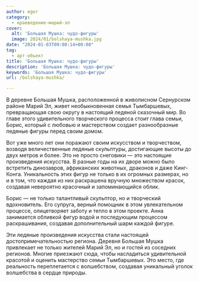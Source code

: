 ```yaml
---
author: egor
category:
  - краеведение-марий-эл
cover:
  alt: 'Большая Мушка: чудо-фигуры'
  image: 2024/01/bolshaya-mushka.jpg
date: "2024-01-03T09:00:14+00:00"
tag:
  - арт-объект
title: 'Большая Мушка: чудо-фигуры'
description: 'Большая Мушка: чудо-фигуры'
keywords: 'Большая Мушка: чудо-фигуры'
url: /bolshaya-mushka/

---
```

В деревне Большая Мушка, расположенной в живописном Сернурском районе Марий Эл, живет необыкновенная семья Тымбаршевых, превращающая свою округу в настоящий ледяной сказочный мир. Во главе этого удивительного творческого процесса стоит глава семьи, Борис, который с любовью и мастерством создает разнообразные ледяные фигуры перед своим домом.

Вот уже много лет они поражают своим искусством и творчеством, возводя величественные ледяные скульптуры, достигающие высоты до двух метров и более. Это не просто снеговики — это настоящие произведения искусства. В разные годы на их дворе можно было встретить динозавров, африканских животных, драконов и даже Кинг-Конга. Уникальность этих фигур не только в их огромных размерах, но и в том, что каждая из них раскрашена вручную множеством красок, создавая невероятно красочный и запоминающийся облик.

Борис — не только талантливый скульптор, но и творческий вдохновитель. Его супруга, верный помощник в этом увлекательном процессе, олицетворяет заботу и тепло в этом проекте. Анна занимается обливкой фигур водой и последующим процессом раскрашивания, создавая дополнительный шарм каждой фигуре.

Эти ледяные произведения искусства стали настоящей достопримечательностью региона. Деревня Большая Мушка привлекает не только жителей Марий Эл, но и гостей из соседних регионов. Многие приезжают сюда, чтобы насладиться удивительной красотой и оценить мастерство семьи Тымбаршевых. Это место, где реальность переплетается с волшебством, создавая уникальный уголок волшебства в сердце природы.
